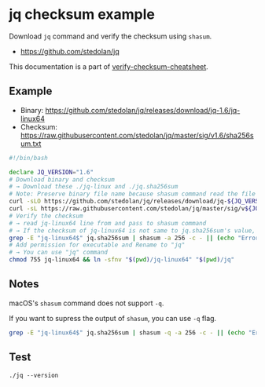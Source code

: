 # jq checksum example

Download `jq` command and verify the checksum using `shasum`.

- https://github.com/stedolan/jq

This documentation is a part of [verify-checksum-cheatsheet](https://github.com/pkgdeps/verify-checksum-cheatsheet).

## Example

- Binary: https://github.com/stedolan/jq/releases/download/jq-1.6/jq-linux64
- Checksum: https://raw.githubusercontent.com/stedolan/jq/master/sig/v1.6/sha256sum.txt

```bash
#!/bin/bash

declare JQ_VERSION="1.6"
# Download binary and checksum
# → Download these ./jq-linux and ./jq.sha256sum
# Note: Preserve binary file name because shasum command read the file name like "jq-linux64"
curl -sLO https://github.com/stedolan/jq/releases/download/jq-${JQ_VERSION}/jq-linux64 && \
curl -sL https://raw.githubusercontent.com/stedolan/jq/master/sig/v${JQ_VERSION}/sha256sum.txt -o jq.sha256sum
# Verify the checksum
# → read jq-linux64 line from and pass to shasum command
# → If the checksum of jq-linux64 is not same to jq.sha256sum's value, show error and exit 1
grep -E "jq-linux64$" jq.sha256sum | shasum -a 256 -c - || (echo "Error: Not match jq SHA256." && exit 1)
# Add permission for executable and Rename to "jq"
# → You can use "jq" command
chmod 755 jq-linux64 && ln -sfnv "$(pwd)/jq-linux64" "$(pwd)/jq"
```

## Notes

macOS's `shasum` command does not support `-q`.

If you want to supress the output of `shasum`, you can use `-q` flag.

```bash
grep -E "jq-linux64$" jq.sha256sum | shasum -q -a 256 -c - || (echo "Error: Not match jq SHA256." && exit 1)
```

## Test

    ./jq --version

